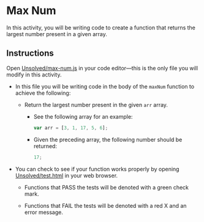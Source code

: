 # Max Num

In this activity, you will be writing code to create a function that returns the largest number present in a given array.

## Instructions

Open [Unsolved/max-num.js](Unsolved/max-num.js) in your code editor&mdash;this is the only file you will modify in this activity.

  - In this file you will be writing code in the body of the `maxNum` function to achieve the following:

    - Return the largest number present in the given `arr` array.

      - See the following array for an example:

        ```js
        var arr = [3, 1, 17, 5, 6];
        ```

      - Given the preceding array, the following number should be returned:

        ```js
        17;
        ```

- You can check to see if your function works properly by opening [Unsolved/test.html](Unsolved/test.html) in your web browser.

  - Functions that PASS the tests will be denoted with a green check mark.

  - Functions that FAIL the tests will be denoted with a red X and an error message.

